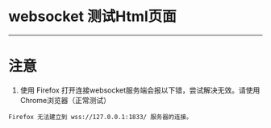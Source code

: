 # websocket 测试Html页面
---

# 注意
1. 使用 Firefox 打开连接websocket服务端会报以下错，尝试解决无效。请使用Chrome浏览器（正常测试）
```
Firefox 无法建立到 wss://127.0.0.1:1833/ 服务器的连接。
```
